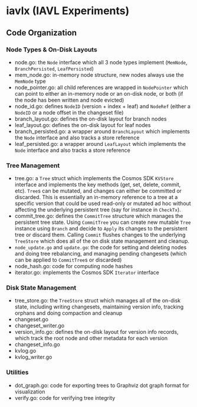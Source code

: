# iavlx (IAVL Experiments)

## Code Organization

### Node Types & On-Disk Layouts

* node.go: the `Node` interface which all 3 node types implement (`MemNode`, `BranchPersisted`, `LeafPersisted`)
* mem_node.go: in-memory node structure, new nodes always use the `MemNode` type
* node_pointer.go: all child references are wrapped in `NodePointer` which can point to either an in-memory node or an
  on-disk node, or both (if the node has been written and node evicted)
* node_id.go: defines `NodeID` (version + index + leaf) and `NodeRef` (either a `NodeID` or a node offset in the
  changeset file)
* branch_layout.go: defines the on-disk layout for branch nodes
* leaf_layout.go: defines the on-disk layout for leaf nodes
* branch_persisted.go: a wrapper around `BranchLayout` which implements the `Node` interface and also tracks a store
  reference
* leaf_persisted.go: a wrapper around `LeafLayout` which implements the `Node` interface and also tracks a store
  reference

### Tree Management

* tree.go: a `Tree` struct which implements the Cosmos SDK `KVStore` interface and implements the key methods (get, set,
  delete, commit, etc). `Tree`s can be mutated, and changes can either be committed or discarded. This is essentially an
  in-memory reference to a tree at a specific version that could be used read-only or mutated ad hoc without affecting
  the underlying persistent tree (say for instance in `CheckTx`).
* commit_tree.go: defines the `CommitTree` structure which manages the persistent tree state. Using `CommitTree` you can
  create new mutable `Tree` instance using `Branch` and decide to `Apply` its changes to the persistent tree or discard
  them. Calling `Commit` flushes changes to the underlying `TreeStore` which does all of the on disk state management
  and cleanup.
* `node_update.go` and `update.go`: the code for setting and deleting nodes and doing tree rebalancing, and managing pending
  changesets (which can be applied to `CommitTree`s or discarded)
* node_hash.go: code for computing node hashes
* iterator.go: implements the Cosmos SDK `Iterator` interface

### Disk State Management

* tree_store.go: the `TreeStore` struct which manages all of the on-disk state, including writing changesets,
  maintaining version info, tracking orphans and doing compaction and cleanup
* changeset.go
* changeset_writer.go
* version_info.go: defines the on-disk layout for version info records, which track the root node and other metadata for
  each version
* changeset_info.go
* kvlog.go
* kvlog_writer.go

### Utilities

* dot_graph.go: code for exporting trees to Graphviz dot graph format for visualization
* verify.go: code for verifying tree integrity
